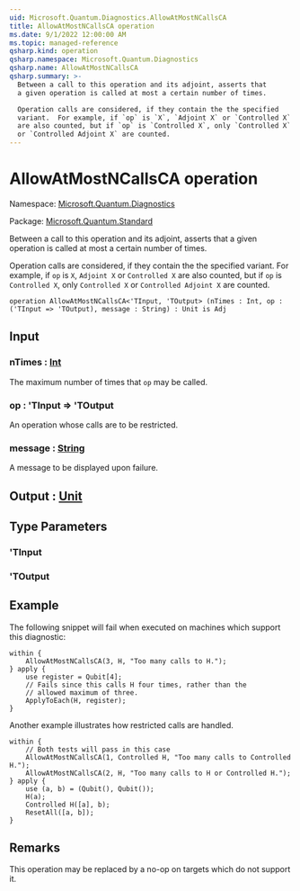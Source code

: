 ```yaml
---
uid: Microsoft.Quantum.Diagnostics.AllowAtMostNCallsCA
title: AllowAtMostNCallsCA operation
ms.date: 9/1/2022 12:00:00 AM
ms.topic: managed-reference
qsharp.kind: operation
qsharp.namespace: Microsoft.Quantum.Diagnostics
qsharp.name: AllowAtMostNCallsCA
qsharp.summary: >-
  Between a call to this operation and its adjoint, asserts that
  a given operation is called at most a certain number of times.

  Operation calls are considered, if they contain the the specified
  variant.  For example, if `op` is `X`, `Adjoint X` or `Controlled X`
  are also counted, but if `op` is `Controlled X`, only `Controlled X`
  or `Controlled Adjoint X` are counted.
---
```


# AllowAtMostNCallsCA operation

Namespace: [Microsoft.Quantum.Diagnostics](xref:Microsoft.Quantum.Diagnostics)

Package: [Microsoft.Quantum.Standard](https://nuget.org/packages/Microsoft.Quantum.Standard)


Between a call to this operation and its adjoint, asserts thata given operation is called at most a certain number of times.Operation calls are considered, if they contain the the specifiedvariant.  For example, if `op` is `X`, `Adjoint X` or `Controlled X`are also counted, but if `op` is `Controlled X`, only `Controlled X`or `Controlled Adjoint X` are counted.

```qsharp
operation AllowAtMostNCallsCA<'TInput, 'TOutput> (nTimes : Int, op : ('TInput => 'TOutput), message : String) : Unit is Adj
```


## Input

### nTimes : [Int](xref:microsoft.quantum.qsharp.valueliterals#int-literals)

The maximum number of times that `op` may be called.


### op : 'TInput => 'TOutput 

An operation whose calls are to be restricted.


### message : [String](xref:microsoft.quantum.qsharp.valueliterals#string-literals)

A message to be displayed upon failure.



## Output : [Unit](xref:microsoft.quantum.qsharp.valueliterals#unit-literal)



## Type Parameters

### 'TInput


### 'TOutput



## Example

The following snippet will fail when executed on machines whichsupport this diagnostic:```qsharpwithin {    AllowAtMostNCallsCA(3, H, "Too many calls to H.");} apply {    use register = Qubit[4];    // Fails since this calls H four times, rather than the    // allowed maximum of three.    ApplyToEach(H, register);}```Another example illustrates how restricted calls are handled.```qsharpwithin {    // Both tests will pass in this case    AllowAtMostNCallsCA(1, Controlled H, "Too many calls to Controlled H.");    AllowAtMostNCallsCA(2, H, "Too many calls to H or Controlled H.");} apply {    use (a, b) = (Qubit(), Qubit());    H(a);    Controlled H([a], b);    ResetAll([a, b]);}```

## Remarks

This operation may be replaced by a no-op on targets which do notsupport it.